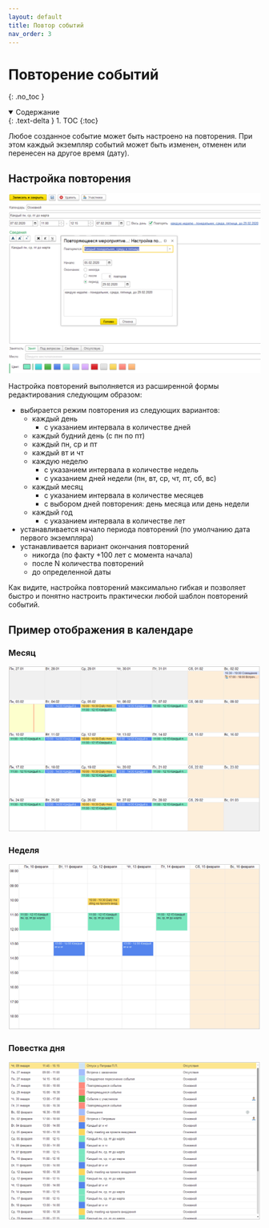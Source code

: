 ```yaml
---
layout: default
title: Повтор событий
nav_order: 3
---
```


# Повторение событий
{: .no_toc }

<details open markdown="block">
  <summary>
    Содержание
  </summary>
  {: .text-delta }
1. TOC
{:toc}
</details>

Любое созданное событие может быть настроено на повторения. При этом каждый экземпляр событий может быть изменен, отменен или перенесен на другое время (дату).

## Настройка повторения

![](../img/repeat_edit.png)

Настройка повторений выполняется из расширенной формы редактирования следующим образом:

- выбирается режим повторения из следующих вариантов:
  - каждый день
    - с указанием интервала в количестве дней
  - каждый будний день (с пн по пт)
  - каждый пн, ср и пт
  - каждый вт и чт
  - каждую неделю
    - с указанием интервала в количестве недель
    - с указанием дней недели (пн, вт, ср, чт, пт, сб, вс)
  - каждый месяц
    - с указанием интервала в количестве месяцев
    - с выбором дней повторения: день месяца или день недели
  - каждый год
    - с указанием интервала в количестве лет
- устанавливается начало периода повторений (по умолчанию дата первого экземпляра)
- устанавливается вариант окончания повторений
  - никогда (по факту  +100 лет с момента начала)
  - после N количества повторений
  - до определенной даты

Как видите, настройка повторений максимально гибкая и позволяет быстро и понятно настроить практически любой шаблон повторений событий.

## Пример отображения в календаре

### Месяц

![](../img/repeat_month.png)

### Неделя

![](../img/repeat_week.png)

### Повестка дня

![](../img/repeat_table.png)